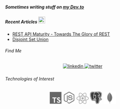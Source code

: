 <h5>Sometimes writing stuff on <a href="https://dev.to/ragrag"><b>my Dev.to</b></a> </h5>
<h5>Recent Articles  <img height="22" width="22" src="https://d2fltix0v2e0sb.cloudfront.net/dev-badge.svg">  <img/> </h5>

<!-- BLOG-POST-LIST:START -->
- [REST API Maturity - Towards The Glory of REST](https://dev.to/ragrag/rest-api-maturity-towards-the-glory-of-rest-5cm3)   
- [Disjoint Set Union](https://dev.to/ragrag/disjoint-set-union-4393)
<!-- BLOG-POST-LIST:END -->


<h6>Find Me</h6>
<div align="center">
<a href="https://www.linkedin.com/in/raggi-h/" target="_blank">
<img src=https://img.shields.io/badge/linkedin-%231E77B5.svg?&style=for-the-badge&logo=linkedin&logoColor=white alt=linkedin style="margin-bottom: 5px;" />
</a>

<!-- BLOG-POST-LIST:START -->
<a href="https://twitter.com/ragragg_" target="_blank">
<img src=https://img.shields.io/badge/twitter-%2300acee.svg?&style=for-the-badge&logo=twitter&logoColor=white alt=twitter style="margin-bottom: 5px;" />
</a>
<!-- BLOG-POST-LIST:START -->
</div>  


<tr><td valign="top" width="10%"></td><td valign="top" width="80%">
<h6>Technologies of Interest</h6>
<div align="center">
    <img src="ts_gs.png" alt="TypeScript" width="40" />
    <img src="node_gs.png" alt="Node.Js" width="40" />
    <img src="react_gs.png" alt="React" width="40" />
    <img src="postgres_gs.png" alt="PostgresSQL" width="40" />
    <img src="mongo_gs.png" alt="mongodb" width="40" />
</div></td><td valign="top" width="10%"></td></tr>
